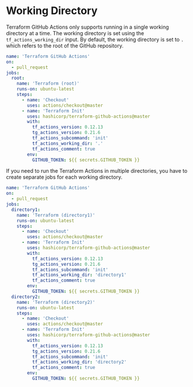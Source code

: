 # Working Directory

Terraform GitHub Actions only supports running in a single working directory at a time. The working directory is set using the `tf_actions_working_dir` input. By default, the working directory is set to `.` which refers to the root of the GitHub repository.

```yaml
name: 'Terraform GitHub Actions'
on:
  - pull_request
jobs:
  root:
    name: 'Terraform (root)'
    runs-on: ubuntu-latest
    steps:
      - name: 'Checkout'
        uses: actions/checkout@master
      - name: 'Terraform Init'
        uses: hashicorp/terraform-github-actions@master
        with:
          tf_actions_version: 0.12.13
          tg_actions_version: 0.21.6
          tf_actions_subcommand: 'init'
          tf_actions_working_dir: '.'
          tf_actions_comment: true
        env:
          GITHUB_TOKEN: ${{ secrets.GITHUB_TOKEN }}
```

If you need to run the Terraform Actions in multiple directories, you have to create separate jobs for each working directory.

```yaml
name: 'Terraform GitHub Actions'
on:
  - pull_request
jobs:
  directory1:
    name: 'Terraform (directory1)'
    runs-on: ubuntu-latest
    steps:
      - name: 'Checkout'
        uses: actions/checkout@master
      - name: 'Terraform Init'
        uses: hashicorp/terraform-github-actions@master
        with:
          tf_actions_version: 0.12.13
          tg_actions_version: 0.21.6
          tf_actions_subcommand: 'init'
          tf_actions_working_dir: 'directory1'
          tf_actions_comment: true
        env:
          GITHUB_TOKEN: ${{ secrets.GITHUB_TOKEN }}
  directory2:
    name: 'Terraform (directory2)'
    runs-on: ubuntu-latest
    steps:
      - name: 'Checkout'
        uses: actions/checkout@master
      - name: 'Terraform Init'
        uses: hashicorp/terraform-github-actions@master
        with:
          tf_actions_version: 0.12.13
          tg_actions_version: 0.21.6
          tf_actions_subcommand: 'init'
          tf_actions_working_dir: 'directory2'
          tf_actions_comment: true
        env:
          GITHUB_TOKEN: ${{ secrets.GITHUB_TOKEN }}
```
